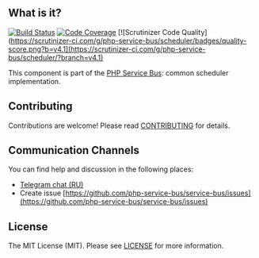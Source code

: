 ## What is it?
[![Build Status](https://travis-ci.org/php-service-bus/scheduler.svg?branch=v4.1)](https://travis-ci.org/php-service-bus/scheduler)
[![Code Coverage](https://scrutinizer-ci.com/g/php-service-bus/scheduler/badges/coverage.png?b=v4.1)](https://scrutinizer-ci.com/g/php-service-bus/scheduler/?branch=v4.1)
[![Scrutinizer Code Quality](https://scrutinizer-ci.com/g/php-service-bus/scheduler/badges/quality-score.png?b=v4.1](https://scrutinizer-ci.com/g/php-service-bus/scheduler/?branch=v4.1)

This component is part of the [PHP Service Bus](https://github.com/php-service-bus/service-bus): common scheduler implementation.

## Contributing
Contributions are welcome! Please read [CONTRIBUTING](CONTRIBUTING.md) for details.

## Communication Channels
You can find help and discussion in the following places:
* [Telegram chat (RU)](https://t.me/php_service_bus)
* Create issue [https://github.com/php-service-bus/service-bus/issues](https://github.com/php-service-bus/service-bus/issues)

## License

The MIT License (MIT). Please see [LICENSE](LICENSE.md) for more information.
